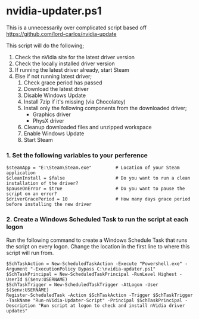 # nvidia-updater.ps1 #

This is a unnecessarily over complicated script based off https://github.com/lord-carlos/nvidia-update

This script will do the following;  

1. Check the nVidia site for the latest driver version  
1. Check the locally installed driver version  
1. If running the latest driver already, start Steam  
1. Else if not running latest driver;  
    1. Check grace period has passed  
    1. Download the latest driver  
    1. Disable Windows Update  
    1. Install 7zip if it's missing (via Chocolatey)  
    1. Install only the following components from the downloaded driver;  
        * Graphics driver  
        * PhysX driver  
    1. Cleanup downloaded files and unzipped workspace  
    1. Enable Windows Update  
    1. Start Steam  

### 1. Set the following variables to your perference ###

```
$steamApp = "E:\Steam\Steam.exe"         # Location of your Steam application
$cleanInstall = $false                   # Do you want to run a clean installation of the driver?
$pauseOnError = $true                    # Do you want to pause the script on an error?
$driverGracePeriod = 10                  # How many days grace period before installing the new driver
```

### 2. Create a Windows Scheduled Task to run the script at each logon ###

Run the following command to create a Windows Schedule Task that runs the script on every logon. Change the location in the first line to where this script will run from.
```
$SchTaskAction = New-ScheduledTaskAction -Execute "Powershell.exe" -Argument "-ExecutionPolicy Bypass C:\nvidia-updater.ps1"
$SchTaskPrincipal = New-ScheduledTaskPrincipal -RunLevel Highest -UserId $($env:USERNAME)
$SchTaskTrigger = New-ScheduledTaskTrigger -AtLogon -User $($env:USERNAME)
Register-ScheduledTask -Action $SchTaskAction -Trigger $SchTaskTrigger -TaskName "Run-nVidia-Updater-Script" -Principal $SchTaskPrincipal -Description "Run script at logon to check and install nVidia driver updates"
```